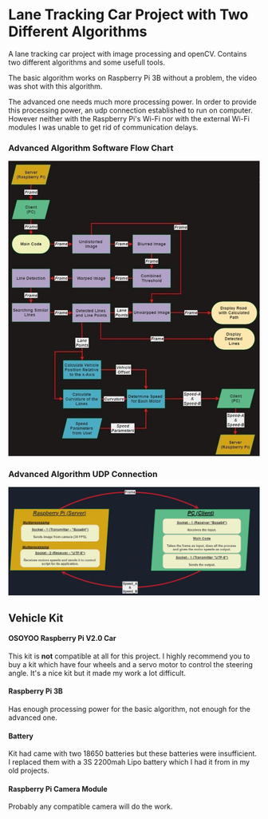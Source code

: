 # Lane Tracking Car Project with Two Different Algorithms

A lane tracking car project with image processing and openCV. Contains two different algorithms and some usefull tools.

The basic algorithm works on Raspberry Pi 3B without a problem, the video was shot with this algorithm.

The advanced one needs much more processing power. In order to provide this processing power, an udp connection established to run on computer. However neither with the Raspberry Pi's Wi-Fi nor with the external Wi-Fi modules I was unable to get rid of communication delays.

### Advanced Algorithm Software Flow Chart

![Software Flow Chart](Flow_Chart_v5.jpg)

### Advanced Algorithm UDP Connection

![UDP Connection Chart](UDP_Connection_Chart.jpg)

## Vehicle Kit

#### OSOYOO Raspberry Pi V2.0 Car

This kit is **not** compatible at all for this project. I highly recommend you to buy a kit which have four wheels and a servo motor to control the steering angle. It's a nice kit but it made my work a lot difficult.

#### Raspberry Pi 3B

Has enough processing power for the basic algorithm, not enough for the advanced one.

#### Battery

Kit had came with two 18650 batteries but these batteries were insufficient. I replaced them with a 3S 2200mah Lipo battery which I had it from in my old projects.

#### Raspberry Pi Camera Module

Probably any compatible camera will do the work.
